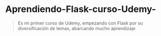 # Aprendiendo-Flask-curso-Udemy-

> Es mi primer curso de Udemy, empezando con Flask por su diversificación de temas, abarcando mucho aprendizaje
